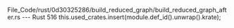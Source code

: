 File_Code/rust/0d30325286/build_reduced_graph/build_reduced_graph_after.rs --- Rust
                                                                                                                                                           516             this.used_crates.insert(module.def_id().unwrap().krate);

